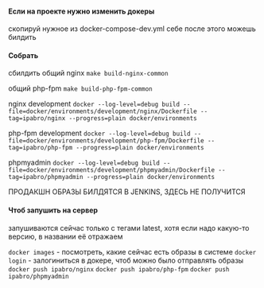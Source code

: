 #### Если на проекте нужно изменить докеры
скопируй нужное из docker-compose-dev.yml себе
после этого можешь билдить

#### Собрать
сбилдить общий nginx
`make build-nginx-common`

общий php-fpm
`make build-php-fpm-common`

nginx development
`docker --log-level=debug build --file=docker/environments/development/nginx/Dockerfile --tag=ipabro/nginx --progress=plain docker/environments`

php-fpm development
`docker --log-level=debug build --file=docker/environments/development/php-fpm/Dockerfile --tag=ipabro/php-fpm --progress=plain docker/environments`

phpmyadmin
`docker --log-level=debug build --file=docker/environments/development/phpmyadmin/Dockerfile --tag=ipabro/phpmyadmin --progress=plain docker/environments`

ПРОДАКШН ОБРАЗЫ БИЛДЯТСЯ В JENKINS, ЗДЕСЬ НЕ ПОЛУЧИТСЯ


#### Чтоб запушить на сервер
запушиваются сейчас только с тегами latest, хотя если надо какую-то версию, в названии её отражаем

`docker images` - посмотреть, какие сейчас есть образы в системе
`docker login` - залогиниться в докере, чтоб можно было отправлять образы
`docker push ipabro/nginx`
`docker push ipabro/php-fpm`
`docker push ipabro/phpmyadmin`

